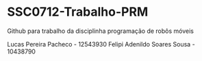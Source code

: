 # SSC0712-Trabalho-PRM
Github para trabalho da disciplinha programação de robôs móveis



Lucas Pereira Pacheco - 12543930
Felipi Adenildo Soares Sousa - 10438790
